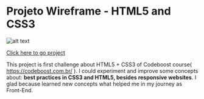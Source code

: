 # Projeto Wireframe - HTML5 and CSS3

![alt text](https://i.ibb.co/HnCnZck/image.png)

[Click here to go project](https://henriquegoncalvessilva.github.io/projetowireframe/index.html)


This project is first challenge about HTML5 + CSS3 of Codeboost course( https://codeboost.com.br/ ). I could experiment and improve some concepts about: **best practices in CSS3 and HTML5, besides responsive websites**. I glad because learned new concepts what helped me in my journey as Front-End.
